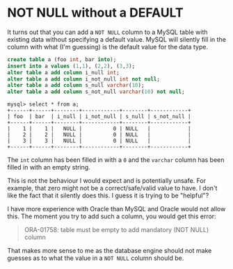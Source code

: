 # NOT NULL without a DEFAULT

It turns out that you can add a `NOT NULL` column to a MySQL table with
existing data without specifying a default value. MySQL will silently fill
in the column with what (I'm guessing) is the default value for the data
type.

```sql
create table a (foo int, bar into);
insert into a values (1,1), (2,2), (3,3);
alter table a add column i_null int;
alter table a add column i_not_null int not null;
alter table a add column s_null varchar(10);
alter table a add column s_not_null varchar(10) not null;
```

```
mysql> select * from a;
+------+------+--------+------------+--------+------------+
| foo  | bar  | i_null | i_not_null | s_null | s_not_null |
+------+------+--------+------------+--------+------------+
|    1 |    1 |   NULL |          0 | NULL   |            |
|    2 |    2 |   NULL |          0 | NULL   |            |
|    3 |    3 |   NULL |          0 | NULL   |            |
+------+------+--------+------------+--------+------------+
```

The `int` column has been filled in with a `0` and the `varchar` column has
been filled in with an empty string.

This is not the behaviour I would expect and is potentially unsafe. For
example, that zero might not be a correct/safe/valid value to have. I don't
like the fact that it silently does this. I guess it is trying to be
"helpful"?

I have more experience with Oracle than MySQL and Oracle would not allow
this. The moment you try to add such a column, you would get this error:

> ORA-01758: table must be empty to add mandatory (NOT NULL) column

That makes more sense to me as the database engine should not make guesses
as to what the value in a `NOT NULL` column should be.
